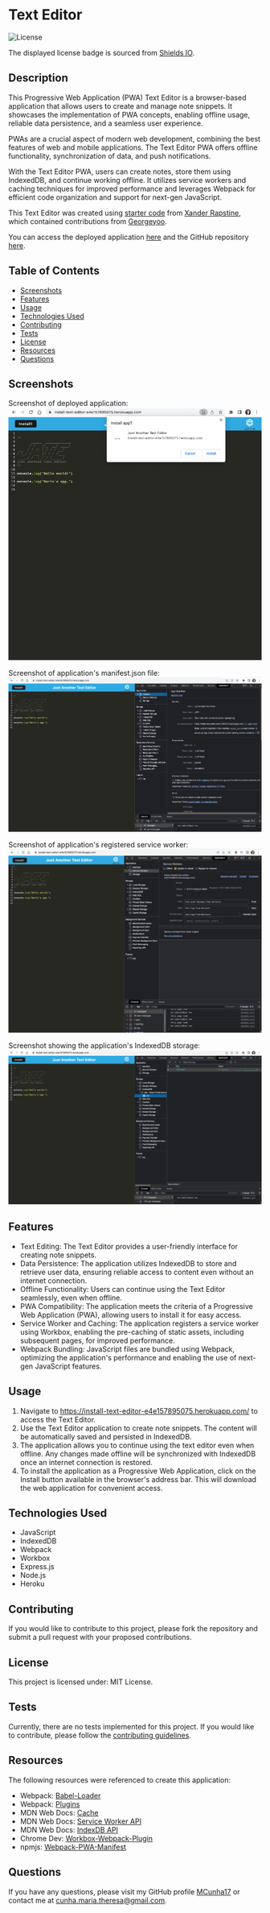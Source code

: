 # Text Editor

![License](https://img.shields.io/badge/license-MIT%20License-blue.svg)

The displayed license badge is sourced from <a href="https://shields.io/category/license">Shields IO</a>.

## Description
This Progressive Web Application (PWA) Text Editor is a browser-based application that allows users to create and manage note snippets. It showcases the implementation of PWA concepts, enabling offline usage, reliable data persistence, and a seamless user experience.

PWAs are a crucial aspect of modern web development, combining the best features of web and mobile applications. The Text Editor PWA offers offline functionality, synchronization of data, and push notifications.

With the Text Editor PWA, users can create notes, store them using IndexedDB, and continue working offline. It utilizes service workers and caching techniques for improved performance and leverages Webpack for efficient code organization and support for next-gen JavaScript.

This Text Editor was created using [starter code](https://github.com/coding-boot-camp/cautious-meme) from [Xander Rapstine](https://github.com/Xandromus), which contained contributions from <a href="https://github.com/Georgeyoo">Georgeyoo</a>.

You can access the deployed application [here](https://install-text-editor-e4e157895075.herokuapp.com/) and the GitHub repository [here](https://github.com/MCunha17/text-editor).

## Table of Contents
* [Screenshots](#screenshots)
* [Features](#features)
* [Usage](#usage)
* [Technologies Used](#technologies-used)
* [Contributing](#contributing)
* [Tests](#tests)
* [License](#license)
* [Resources](#resources)
* [Questions](#questions)

## Screenshots
Screenshot of deployed application:
![Screenshot of application](/images/text-editor-install.jpg)

Screenshot of application's manifest.json file:
![Screenshot of manifest.json](/images/text-editor-app-manifest.jpg)

Screenshot of application's registered service worker:
![Screenshot of manfest.json](/images/text-editor-service-worker.jpg)

Screenshot showing the application's IndexedDB storage:
![Screenshot of IndexedDB storage](/images/text-editor-indexedDB.jpg)

## Features
* Text Editing: The Text Editor provides a user-friendly interface for creating note snippets.
* Data Persistence: The application utilizes IndexedDB to store and retrieve user data, ensuring reliable access to content even without an internet connection.
* Offline Functionality: Users can continue using the Text Editor seamlessly, even when offline.
* PWA Compatibility: The application meets the criteria of a Progressive Web Application (PWA), allowing users to install it for easy access.
* Service Worker and Caching: The application registers a service worker using Workbox, enabling the pre-caching of static assets, including subsequent pages, for improved performance.
* Webpack Bundling: JavaScript files are bundled using Webpack, optimizing the application's performance and enabling the use of next-gen JavaScript features.

## Usage
1. Navigate to https://install-text-editor-e4e157895075.herokuapp.com/ to access the Text Editor.
2. Use the Text Editor application to create note snippets. The content will be automatically saved and persisted in IndexedDB.
3. The application allows you to continue using the text editor even when offline. Any changes made offline will be synchronized with IndexedDB once an internet connection is restored.
4. To install the application as a Progressive Web Application, click on the Install button available in the browser's address bar. This will download the web application for convenient access.

## Technologies Used
* JavaScript
* IndexedDB
* Webpack
* Workbox
* Express.js
* Node.js
* Heroku

## Contributing
If you would like to contribute to this project, please fork the repository and submit a pull request with your proposed contributions.

## License
This project is licensed under: MIT License.

## Tests
Currently, there are no tests implemented for this project. If you would like to contribute, please follow the [contributing guidelines](#contributing).

## Resources
The following resources were referenced to create this application:
* Webpack: [Babel-Loader](https://webpack.js.org/loaders/babel-loader/)
* Webpack: [Plugins](https://webpack.js.org/concepts/plugins/)
* MDN Web Docs: [Cache](https://developer.mozilla.org/en-US/docs/Web/API/Cache)
* MDN Web Docs: [Service Worker API](https://developer.mozilla.org/en-US/docs/Web/API/Service_Worker_API)
* MDN Web Docs: [IndexDB API](https://developer.mozilla.org/en-US/docs/Web/API/IndexedDB_API)
* Chrome Dev: [Workbox-Webpack-Plugin](https://developer.chrome.com/docs/workbox/reference/workbox-webpack-plugin/#type-GenerateSWConfig)
* npmjs: [Webpack-PWA-Manifest](https://www.npmjs.com/package/webpack-pwa-manifest)

## Questions
If you have any questions, please visit my GitHub profile [MCunha17](https://github.com/MCunha17) or contact me at cunha.maria.theresa@gmail.com.